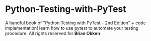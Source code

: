 # Python-Testing-with-PyTest
A handful book of "Python Testing with PyTest - 2nd Edition" + code implementation! learn how to use pytest to automate your testing procedure.
All rights reserved for **Brian Okken**
